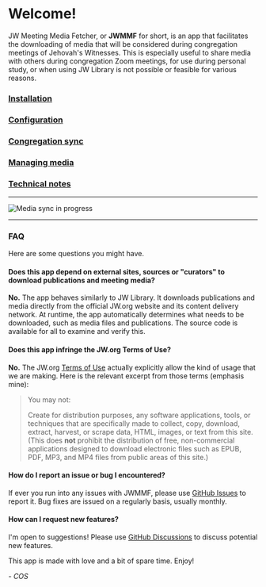 # Welcome!

JW Meeting Media Fetcher, or **JWMMF** for short, is an app that facilitates the downloading of media that will be considered during congregation meetings of Jehovah's Witnesses. This is especially useful to share media with others during congregation Zoom meetings, for use during personal study, or when using JW Library is not possible or feasible for various reasons.


### [Installation](https://sircharlo.github.io/jw-meeting-media-fetcher/installation)
### [Configuration](https://sircharlo.github.io/jw-meeting-media-fetcher/configuration)
### [Congregation sync](https://sircharlo.github.io/jw-meeting-media-fetcher/congregation-sync)
### [Managing media](https://sircharlo.github.io/jw-meeting-media-fetcher/manage-media)
### [Technical notes](https://sircharlo.github.io/jw-meeting-media-fetcher/usage-notes)

---

![Media sync in progress](https://github.com/sircharlo/jw-meeting-media-fetcher/blob/master/screenshots/00-hero.gif?raw=true)


---

### FAQ

Here are some questions you might have.

#### Does this app depend on external sites, sources or "curators" to download publications and meeting media?

**No.** The app behaves similarly to JW Library. It downloads publications and media directly from the official JW.org website and its content delivery network. At runtime, the app automatically determines what needs to be downloaded, such as media files and publications. The source code is available for all to examine and verify this.

#### Does this app infringe the JW.org Terms of Use?

**No.** The JW.org [Terms of Use](https://www.jw.org/en/terms-of-use) actually explicitly allow the kind of usage that we are making. Here is the relevant excerpt from those terms (emphasis mine):

>You may not:
>
> Create for distribution purposes, any software applications, tools, or techniques that are specifically made to collect, copy, download, extract, harvest, or scrape data, HTML, images, or text from this site. (This does **not** prohibit the distribution of free, non-commercial applications designed to download electronic files such as EPUB, PDF, MP3, and MP4 files from public areas of this site.)

#### How do I report an issue or bug I encountered?

If ever you run into any issues with JWMMF, please use [GitHub Issues](https://github.com/sircharlo/jw-meeting-media-fetcher/issues) to report it. Bug fixes are issued on a regularly basis, usually monthly.

#### How can I request new features?

I'm open to suggestions! Please use [GitHub Discussions](https://github.com/sircharlo/jw-meeting-media-fetcher/discussions) to discuss potential new features.

<meta name="google-site-verification" content="ryxTooYENIk1ek3gUkeqH1gc1zGCpK-hyikZCtV92bY" />
This app is made with love and a bit of spare time. Enjoy!

*- COS*
